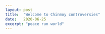 ```yaml
---
layout: post
title:  "Welcome to Chinmoy controversies"
date:   2020-06-25
excerpt: "peace run world"
---
```

